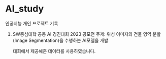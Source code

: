 # AI_study
인공지능 개인 프로젝트 기록
1. SW중심대학 공동 AI 경진대회 2023 공모전
   주제: 위성 이미지의 건물 영역 분할(Image Segmentation)을 수행하는 AI모델을 개발

   대회에서 제공해준 데이터를 사용하였습니다.
